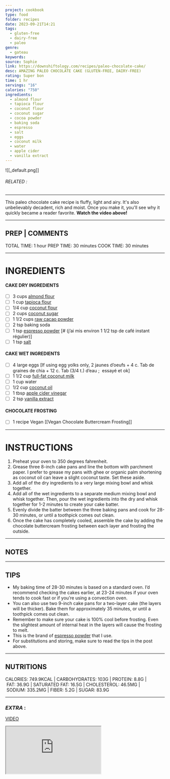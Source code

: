 ```yaml
---
project: cookbook
type: food
folder: recipes
date: 2023-09-21T14:21
tags:
  - gluten-free
  - dairy-free
  - paleo
genre:
  - gateau
keywords: 
source: Sophie
link: https://downshiftology.com/recipes/paleo-chocolate-cake/
desc: AMAZING PALEO CHOCOLATE CAKE (GLUTEN-FREE, DAIRY-FREE)
rating: Super bon
time: 1 hr
servings: "16"
calories: "750"
ingredients:
  - almond flour
  - tapioca flour
  - coconut flour
  - coconut sugar
  - cocoa powder
  - baking soda
  - espresso
  - salt
  - eggs
  - coconut milk
  - water
  - apple cider
  - vanilla extract
---
```


![[_default.png]]
###### *RELATED* : 
---
This paleo chocolate cake recipe is fluffy, light and airy. It's also unbelievably decadent, rich and moist. Once you make it, you'll see why it quickly became a reader favorite. **Watch the video above!**

---
## PREP | COMMENTS

TOTAL TIME: 1 hour PREP TIME: 30 minutes COOK TIME: 30 minutes

---
# INGREDIENTS

#### CAKE DRY INGREDIENTS

- [ ] 3 cups [almond flour](https://amzn.to/3MFoeOy)
- [ ] 1 cup [tapioca flour](https://amzn.to/45fJMIO)
- [ ] 1/4 cup [coconut flour](https://amzn.to/42X2fZd)
- [ ] 2 cups [coconut sugar](https://amzn.to/45f1PPu)
- [ ] 1 1/2 cups [raw cacao powder](https://amzn.to/3MGQnVo)
- [ ] 2 tsp baking soda
- [ ] 1 tsp [espresso powder](https://amzn.to/4336RwC) [# (j’ai mis environ 1 1/2 tsp de café instant régulier)]
- [ ] 1 tsp [salt](https://amzn.to/3MRI09X)

#### CAKE WET INGREDIENTS

- [ ] 4 large eggs [If using egg yolks only, 2 jaunes d’oeufs + 4 c. Tab de graines de chia + 12 c. Tab (3/4 t.) d’eau ;  essayé et ok]
- [ ] 1 1/2 cup [full-fat coconut milk](https://amzn.to/3Wmyxu0)
- [ ] 1 cup water
- [ ] 1/2 cup [coconut oil](https://amzn.to/3obfQgz)
- [ ] 1 tbsp [apple cider vinegar](https://amzn.to/41Y2p0Z)
- [ ] 2 tsp [vanilla extract](https://amzn.to/3McT2Vm)

#### CHOCOLATE FROSTING

- [ ] 1 recipe Vegan [[Vegan Chocolate Buttercream Frosting]]

---
# INSTRUCTIONS

1. Preheat your oven to 350 degrees fahrenheit.
2. Grease three 8-inch cake pans and line the bottom with parchment paper. I prefer to grease my pans with ghee or organic palm shortening as coconut oil can leave a slight coconut taste. Set these aside.
3. Add all of the dry ingredients to a very large mixing bowl and whisk together.
4. Add all of the wet ingredients to a separate medium mixing bowl and whisk together. Then, pour the wet ingredients into the dry and whisk together for 1-2 minutes to create your cake batter.
5. Evenly divide the batter between the three baking pans and cook for 28-30 minutes, or until a toothpick comes out clean.
6. Once the cake has completely cooled, assemble the cake by adding the chocolate buttercream frosting between each layer and frosting the outside.

---
## NOTES



---
## TIPS

- My baking time of 28-30 minutes is based on a standard oven. I’d recommend checking the cakes earlier, at 23-24 minutes if your oven tends to cook fast or if you’re using a convection oven.
- You can also use two 9-inch cake pans for a two-layer cake (the layers will be thicker). Bake them for approximately 35 minutes, or until a toothpick comes out clean.
- Remember to make sure your cake is 100% cool before frosting. Even the slightest amount of internal heat in the layers will cause the frosting to melt.
- This is the brand of [espresso powder](https://amzn.to/2K4t6Mz) that I use.
- For substitutions and storing, make sure to read the tips in the post above.

---
## NUTRITIONS

CALORIES: 749.9KCAL | CARBOHYDRATES: 103G | PROTEIN: 8.8G | FAT: 36.9G | SATURATED FAT: 16.5G | CHOLESTEROL: 46.5MG | SODIUM: 335.2MG | FIBER: 5.2G | SUGAR: 83.9G

---
### *EXTRA* :

[VIDEO](https://www.youtube.com/watch?v=0KE4ptWCqMA)

<iframe src="https://www.youtube.com/embed/0KE4ptWCqMA" ></iframe>
